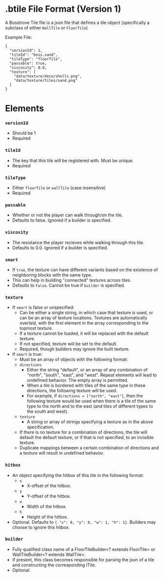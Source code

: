 # .btile File Format (Version 1)
A Bosstrove Tile file is a json file that defines a tile object
(specifically a subclass of either `WallTile` or `FloorTile`)

Example File:

```
{
  "versionId": 1,
  "tileId": "boss.sand",
  "tileType": "floorTile",
  "passable": true,
  "viscosity": 0.0,
  "texture": [
    "data/texture/deco/shells.png",
    "data/texture/tiles/sand.png"
  ]
}
```

# Elements

### `versionId`
- Should be 1
- Required

### `tileId`
- The key that this tile will be registered with. Must be unique.
- Required

### `tileType`
- Either `floorTile` or `wallTile` (case insensitive)
- Required

### `passable`
- Whether or not the player can walk through/on the tile.
- Defaults to false. Ignored if a builder is specified.

### `viscosity`
- The resistance the player recieves while walking through this tile.
- Defaults to 0.0. Ignored if a builder is specified.

### `smart`
- If `true`, the texture can have different variants based on the existence of neighboring blocks with the same type.
- This can help in building "connected" textures across tiles.
- Defaults to `false`. Cannot be true if `builder` is specified.

### `texture`
- If `smart` is false or unspecified:
    - Can be either a single string, in which case that texture is used,
      or can be an array of texture locations. Textures are automatically
      overlaid, with the first element in the array corresponding to the
      topmost texture.
    - If a texture cannot be loaded, it will be replaced with the default texture.
    - If not specified, texture will be set to the default.
    - Required, though builders may ignore the built texture.
- If `smart` is true:
    - Must be an array of objects with the following format:
    - `directions`
      - Either the string "default", or an array of any combination of "north", "south", "east", and "west". Repeat elements will lead to undefined behavior. The empty array is permitted.
      - When a tile is bordered with tiles of the same type in these directions, the following texture will be used.
      - For example, if `directions = ["north", "east"]`, then the following texture would be used when there is a tile of the same type to the north and to the east (and tiles of different types to the south and west).
    - `texture`
      - A string or array of strings specifying a texture as in the above specification.
    - If there is no texture for a combination of directions, the tile will default the default texture, or if that is not specified, to an invisible texture.
    - Duplicate mappings between a certain combination of directions and a texture will result in undefined behavior.

### `hitbox`
- An object specifying the hitbox of this tile in the following format:
    - `x`
        - X-offset of the hitbox.
    - `y`
        - Y-offset of the hitbox.
    - `w`
        - Width of the hitbox.
    - `h`
        - Height of the hitbox.
- Optional. Defaults to `{ "x": 0, "y": 0, "w": 1, "h": 1}`. Builders may choose to ignore this hitbox.

### `builder`
- Fully qualified class name of a FloorTileBuilder<? extends FloorTile> or WallTileBuilder<? extends WallTile>.
- If present, this class becomes responsible for parsing the json of a tile and constructing the corresponding ITile.
- Optional.
